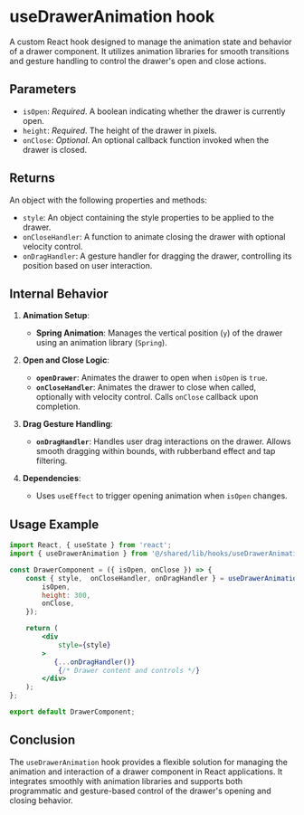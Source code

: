 # useDrawerAnimation hook
A custom React hook designed to manage the animation state and behavior of a drawer component. It utilizes animation libraries for smooth transitions and gesture handling to control the drawer's open and close actions.

## Parameters
- `isOpen`: _Required_. A boolean indicating whether the drawer is currently open.
- `height`: _Required_. The height of the drawer in pixels.
- `onClose`: _Optional_.  An optional callback function invoked when the drawer is closed.


## Returns
An object with the following properties and methods:
- `style`: An object containing the style properties to be applied to the drawer.
- `onCloseHandler`: A function to animate closing the drawer with optional velocity control.
- `onDragHandler`: A gesture handler for dragging the drawer, controlling its position based on user interaction.

## Internal Behavior
1. **Animation Setup**:
    - **Spring Animation**: Manages the vertical position (`y`) of the drawer using an animation library (`Spring`).

2. **Open and Close Logic**:
    - **`openDrawer`**: Animates the drawer to open when `isOpen` is `true`.
    - **`onCloseHandler`**: Animates the drawer to close when called, optionally with velocity control. Calls `onClose` callback upon completion.

3. **Drag Gesture Handling**:
    - **`onDragHandler`**: Handles user drag interactions on the drawer. Allows smooth dragging within bounds, with rubberband effect and tap filtering.

4. **Dependencies**:
    - Uses `useEffect` to trigger opening animation when `isOpen` changes.

## Usage Example
```jsx
import React, { useState } from 'react';
import { useDrawerAnimation } from '@/shared/lib/hooks/useDrawerAnimation';

const DrawerComponent = ({ isOpen, onClose }) => {
    const { style,  onCloseHandler, onDragHandler } = useDrawerAnimation({
        isOpen,
        height: 300,
        onClose,
    });

    return (
        <div
            style={style}
        >
           {...onDragHandler()}
            {/* Drawer content and controls */}
        </div>
    );
};

export default DrawerComponent;
```

## Conclusion
The `useDrawerAnimation` hook provides a flexible solution for managing the animation and interaction of a drawer component in React applications. It integrates smoothly with animation libraries and supports both programmatic and gesture-based control of the drawer's opening and closing behavior.
